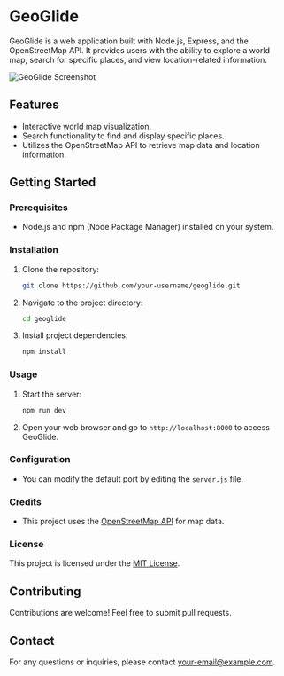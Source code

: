 
# GeoGlide

GeoGlide is a web application built with Node.js, Express, and the OpenStreetMap API. It provides users with the ability to explore a world map, search for specific places, and view location-related information.

![GeoGlide Screenshot](screenshot.png)

## Features

- Interactive world map visualization.
- Search functionality to find and display specific places.
- Utilizes the OpenStreetMap API to retrieve map data and location information.

## Getting Started

### Prerequisites

- Node.js and npm (Node Package Manager) installed on your system.

### Installation

1. Clone the repository:

   ```bash
   git clone https://github.com/your-username/geoglide.git
   ```

2. Navigate to the project directory:

   ```bash
   cd geoglide
   ```

3. Install project dependencies:

   ```bash
   npm install
   ```

### Usage

1. Start the server:

   ```bash
   npm run dev
   ```

2. Open your web browser and go to `http://localhost:8000` to access GeoGlide.

### Configuration

- You can modify the default port by editing the `server.js` file.

### Credits

- This project uses the [OpenStreetMap API](https://www.openstreetmap.org/) for map data.

### License

This project is licensed under the [MIT License](LICENSE).

## Contributing

Contributions are welcome! Feel free to submit pull requests.

## Contact

For any questions or inquiries, please contact [your-email@example.com](mailto:madhumoi0266@gmail.com).
